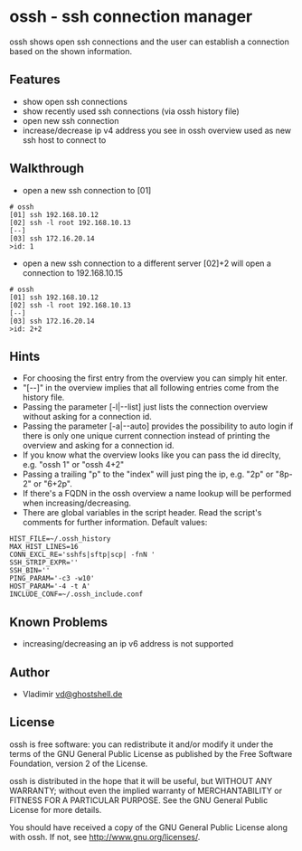 
ossh - ssh connection manager
=============

ossh shows open ssh connections and the user can establish a connection based on the shown information.

Features
-------

* show open ssh connections
* show recently used ssh connections (via ossh history file)
* open new ssh connection
* increase/decrease ip v4 address you see in ossh overview
  used as new ssh host to connect to

Walkthrough
-------

* open a new ssh connection to [01]
```
# ossh
[01] ssh 192.168.10.12
[02] ssh -l root 192.168.10.13
[--]
[03] ssh 172.16.20.14
>id: 1
```

* open a new ssh connection to a different server [02]+2 will open a connection to 192.168.10.15
```
# ossh
[01] ssh 192.168.10.12
[02] ssh -l root 192.168.10.13
[--]
[03] ssh 172.16.20.14
>id: 2+2
```

Hints
-------

* For choosing the first entry from the overview you can simply hit enter.
* "[--]" in the overview implies that all following entries come from the history file.
* Passing the parameter [-l|--list] just lists the connection overview without asking for a connection id.
* Passing the parameter [-a|--auto] provides the possibility to auto login if there is only
  one unique current connection instead of printing the overview and asking for a connection id.
* If you know what the overview looks like you can pass the id direclty, e.g. "ossh 1" or "ossh 4+2"
* Passing a trailing "p" to the "index" will just ping the ip, e.g. "2p" or "8p-2" or "6+2p".
* If there's a FQDN in the ossh overview a name lookup will be performed when increasing/decreasing.
* There are global variables in the script header. Read the script's comments for further information. Default values:
```
HIST_FILE=~/.ossh_history
MAX_HIST_LINES=16
CONN_EXCL_RE='sshfs|sftp|scp| -fnN '
SSH_STRIP_EXPR=''
SSH_BIN=''
PING_PARAM='-c3 -w10'
HOST_PARAM='-4 -t A'
INCLUDE_CONF=~/.ossh_include.conf
```

Known Problems
-------

* increasing/decreasing an ip v6 address is not supported

Author
-------

* Vladimir <vd@ghostshell.de>

License
-------

ossh is free software: you can redistribute it and/or modify
it under the terms of the GNU General Public License as published by
the Free Software Foundation, version 2 of the License.

ossh is distributed in the hope that it will be useful,
but WITHOUT ANY WARRANTY; without even the implied warranty of
MERCHANTABILITY or FITNESS FOR A PARTICULAR PURPOSE.  See the
GNU General Public License for more details.

You should have received a copy of the GNU General Public License
along with ossh.  If not, see <http://www.gnu.org/licenses/>.

